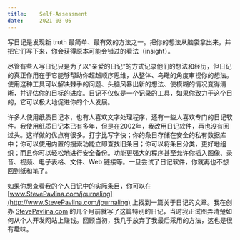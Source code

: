 ```yaml
---
title:    Self-Assessment
date:     2021-03-05
---
```


写日记是发现新 truth 最简单、最有效的方法之一。把你的想法从脑袋拿出来，并把它们写下来，你会获得原本可能会错过的看法（insight）。

尽管有些人写日记只是为了以“亲爱的日记”的方式记录他们的想法和经历，但日记的真正作用在于它能够帮助你超越顺序思维，从整体、鸟瞰的角度审视你的想法。使用这种工具可以解决棘手的问题、头脑风暴出新的想法、使模糊的情况变得清晰，并评估你的目标的进度。日记不仅仅是一个记录的工具，如果你致力于这个目的，它可以极大地促进你的个人发展。

许多人使用纸质日记本，也有人喜欢文字处理程序，还有一些人喜欢专门的日记软件。我使用纸质日记本已有多年，但是在2002年，我改用日记软件，再也没有回过头。这样做的优点有很多。打字比写字快；你的条目存储在安全的私有数据库中；你可以使用内置的搜索功能立即查找旧条目；你可以将条目分类，更好地组织；而且你可以轻松地进行安全备份。功能更强大的程序甚至允许你插入图像、录音、视频、电子表格、文件、Web 链接等。一旦尝试了日记软件，你就再也不想回到纸和笔了。

如果你想查看我的个人日记中的实际条目，你可以在 [www.StevePavlina.com/journaling](http://www.StevePavlina.com/journaling) 上找到一篇关于日记的文章。我在创办 [StevePavlina.com](http://www.StevePavlina.com) 的几个月前就写了这篇特别的日记，当时我正试图弄清楚如何从个人开发网站上赚钱。回顾当初，我几乎放弃了我最后采用的方法，这也是很有趣味。
